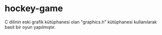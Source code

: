 # hockey-game
C dilinin eski grafik kütüphanesi olan "graphics.h" kütüphanesi kullanılarak basit bir oyun yapılmıştır.
